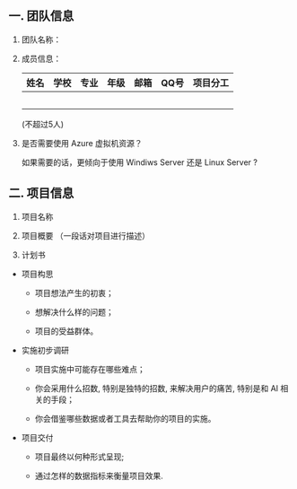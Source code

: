 ## 一. 团队信息
1. 团队名称：

2. 成员信息：

   | 姓名 | 学校 | 专业 | 年级 | 邮箱 | QQ号 | 项目分工 |
   |:----|:----|:-----|:----|:-----|:-----|:--------|
   |      |     |      |     |      |      |         |
   |      |     |      |     |      |      |         |
   |      |     |      |     |      |      |         |
   |      |     |      |     |      |      |         |
   |      |     |      |     |      |      |         |

   (不超过5人)

3. 是否需要使用 Azure 虚拟机资源？

   如果需要的话，更倾向于使用 Windiws Server 还是 Linux Server ?

## 二. 项目信息
1. 项目名称

2. 项目概要
（一段话对项目进行描述）

3. 计划书
 * 项目构思

   * 项目想法产生的初衷；

   * 想解决什么样的问题；

   * 项目的受益群体。
 
 * 实施初步调研
 
   * 项目实施中可能存在哪些难点；
   
   * 你会采用什么招数, 特别是独特的招数, 来解决用户的痛苦,  特别是和 AI 相关的手段；
   
   * 你会借鉴哪些数据或者工具去帮助你的项目的实施。
   
 * 项目交付
 
   * 项目最终以何种形式呈现;
   
   * 通过怎样的数据指标来衡量项目效果.
